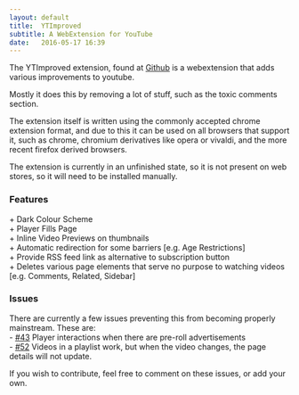 ```yaml
---
layout: default
title:  YTImproved
subtitle: A WebExtension for YouTube
date:   2016-05-17 16:39
---
```

The YTImproved extension, found at <a href="https://github.com/LonMcGregor/YTImproved">Github</a> is a webextension that adds various improvements to youtube.

Mostly it does this by removing a lot of stuff, such as the toxic comments section.

The extension itself is written using the commonly accepted chrome extension format, and due to this it can be used on all browsers that support it, such as chrome, chromium derivatives like opera or vivaldi, and the more recent firefox derived browsers.

The extension is currently in an unfinished state, so it is not present on web stores, so it will need to be installed manually.

<section>
<h3>Features</h3>
+ Dark Colour Scheme
<br />
+ Player Fills Page
<br />
+ Inline Video Previews on thumbnails
<br />
+ Automatic redirection for some barriers [e.g. Age Restrictions]
<br />
+ Provide RSS feed link as alternative to subscription button
<br />
+ Deletes various page elements that serve no purpose to watching videos [e.g. Comments, Related, Sidebar]

<section>
<h3>Issues</h3>
There are currently a few issues preventing this from becoming properly mainstream. These are:
<br />
- <a href="https://github.com/LonMcGregor/YTImproved/issues/43">#43</a> Player interactions when there are pre-roll advertisements
<br />
- <a href="https://github.com/LonMcGregor/YTImproved/issues/52">#52</a> Videos in a playlist work, but when the video changes, the page details will not update.

<p>
If you wish to contribute, feel free to comment on these issues, or add your own.